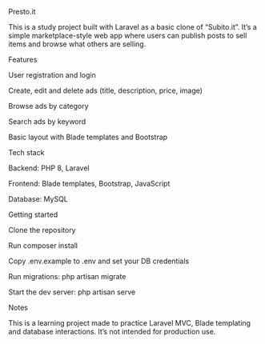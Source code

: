 Presto.it

This is a study project built with Laravel as a basic clone of “Subito.it”.
It’s a simple marketplace-style web app where users can publish posts to sell items and browse what others are selling.

Features

User registration and login

Create, edit and delete ads (title, description, price, image)

Browse ads by category

Search ads by keyword

Basic layout with Blade templates and Bootstrap

Tech stack

Backend: PHP 8, Laravel

Frontend: Blade templates, Bootstrap, JavaScript

Database: MySQL

Getting started

Clone the repository

Run composer install

Copy .env.example to .env and set your DB credentials

Run migrations: php artisan migrate

Start the dev server: php artisan serve

Notes

This is a learning project made to practice Laravel MVC, Blade templating and database interactions. It’s not intended for production use.
